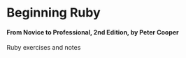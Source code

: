 # Beginning Ruby 
#### From Novice to Professional, 2nd Edition, by Peter Cooper

Ruby exercises and notes